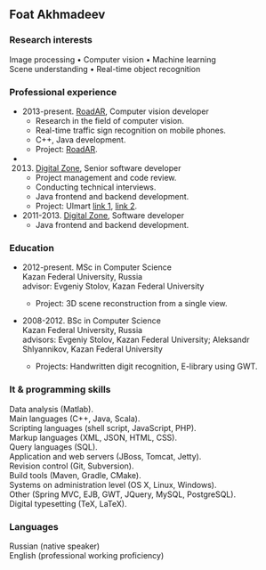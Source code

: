 ## Foat Akhmadeev

### Research interests
Image processing • Computer vision • Machine learning  
Scene understanding • Real-time object recognition

### Professional experience
* 2013-present. [RoadAR](http://roadar.ru), Computer vision developer
	* Research in the field of computer vision.
	* Real-time traffic sign recognition on mobile phones.
	* C++, Java development.
	* Project: [RoadAR](https://play.google.com/store/apps/details?id=ru.roadar.android).
* 2013. [Digital Zone](http://dz.ru), Senior software developer
	* Project management and code review.
	* Conducting technical interviews.
	* Java frontend and backend development.
	* Project: Ulmart [link 1](http://dz.ru/portfolio/clients/ulmart/release_1-0/), [link 2](http://dz.ru/portfolio/clients/ulmart/release_2-0).
* 2011-2013. [Digital Zone](http://dz.ru), Software developer
	* Java frontend and backend development.

### Education
* 2012-present. MSc in Computer Science  
Kazan Federal University, Russia  
advisor: Evgeniy Stolov, Kazan Federal University  
	* Project: 3D scene reconstruction from a single view.

* 2008-2012. BSc in Computer Science  
Kazan Federal University, Russia  
advisors: Evgeniy Stolov, Kazan Federal University; Aleksandr Shlyannikov, Kazan Federal University
	* Projects: Handwritten digit recognition, E-library using GWT.

### It & programming skills
Data analysis (Matlab).  
Main languages (C++, Java, Scala).  
Scripting languages (shell script, JavaScript, PHP).  
Markup languages (XML, JSON, HTML, CSS).  
Query languages (SQL).  
Application and web servers (JBoss, Tomcat, Jetty).  
Revision control (Git, Subversion).  
Build tools (Maven, Gradle, CMake).  
Systems on administration level (OS X, Linux, Windows).  
Other (Spring MVC, EJB, GWT, JQuery, MySQL, PostgreSQL).  
Digital typesetting (TeX, LaTeX).

### Languages
Russian (native speaker)  
English (professional working proficiency)
